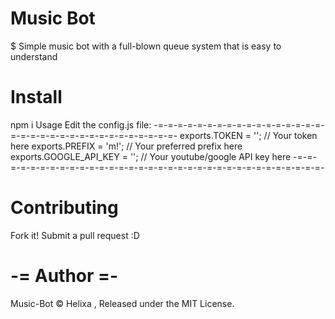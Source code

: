 # Music Bot 
$ Simple music bot with a full-blown queue system that is easy to understand

# Install
npm i
Usage
Edit the config.js file:
-=-=-=-=-=-=-=-=-=-=-=-=-=-=-=-=-=-=-=-=-=-=-=-=-=-=-=-=-=-=-=-=-=-=-
exports.TOKEN = ''; // Your token here
exports.PREFIX = 'm!'; // Your preferred prefix here
exports.GOOGLE_API_KEY = ''; // Your youtube/google API key here
-=-=-=-=-=-=-=-=-=-=-=-=-=-=-=-=-=-=-=-=-=-=-=-=-=-=-=-=-=-=-=-=-=-=-

# Contributing

Fork it!
Submit a pull request :D

# -= Author =-
Music-Bot © Helixa , Released under the MIT License.
